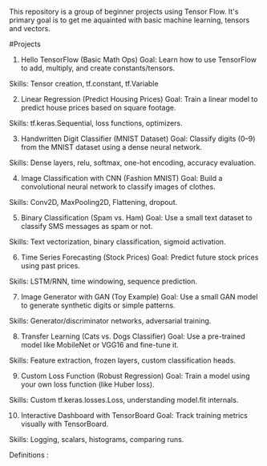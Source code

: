
This repository is a group of beginner projects using Tensor Flow. It's primary goal is to get me aquainted with basic machine learning, tensors and vectors. 

#Projects 
1. Hello TensorFlow (Basic Math Ops)
Goal: Learn how to use TensorFlow to add, multiply, and create constants/tensors.

Skills: Tensor creation, tf.constant, tf.Variable

2. Linear Regression (Predict Housing Prices)
Goal: Train a linear model to predict house prices based on square footage.

Skills: tf.keras.Sequential, loss functions, optimizers.

3. Handwritten Digit Classifier (MNIST Dataset)
Goal: Classify digits (0–9) from the MNIST dataset using a dense neural network.

Skills: Dense layers, relu, softmax, one-hot encoding, accuracy evaluation.

4. Image Classification with CNN (Fashion MNIST)
Goal: Build a convolutional neural network to classify images of clothes.

Skills: Conv2D, MaxPooling2D, Flattening, dropout.

5. Binary Classification (Spam vs. Ham)
Goal: Use a small text dataset to classify SMS messages as spam or not.

Skills: Text vectorization, binary classification, sigmoid activation.

6. Time Series Forecasting (Stock Prices)
Goal: Predict future stock prices using past prices.

Skills: LSTM/RNN, time windowing, sequence prediction.

7. Image Generator with GAN (Toy Example)
Goal: Use a small GAN model to generate synthetic digits or simple patterns.

Skills: Generator/discriminator networks, adversarial training.

8. Transfer Learning (Cats vs. Dogs Classifier)
Goal: Use a pre-trained model like MobileNet or VGG16 and fine-tune it.

Skills: Feature extraction, frozen layers, custom classification heads.

9. Custom Loss Function (Robust Regression)
Goal: Train a model using your own loss function (like Huber loss).

Skills: Custom tf.keras.losses.Loss, understanding model.fit internals.

10. Interactive Dashboard with TensorBoard
Goal: Track training metrics visually with TensorBoard.

Skills: Logging, scalars, histograms, comparing runs.

Definitions : 

